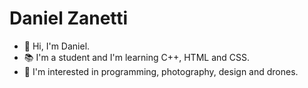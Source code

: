 # Daniel Zanetti

- 👋 Hi, I'm Daniel.
- 📚 I'm a student and I'm learning C++, HTML and CSS.
- 👀 I'm interested in programming, photography, design and drones.
